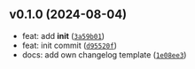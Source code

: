
## v0.1.0 (2024-08-04)

- feat: add __init__ ([`3a59b01`](https://github.com/florianfischer91/semver-test/commit/3a59b013d9a43f1a4d81f1f4f9bee16b6d3a2f1d))
- feat: init commit ([`d95520f`](https://github.com/florianfischer91/semver-test/commit/d95520f0f52b01a905b170785610e847621c1ecd))
- docs: add own changelog template ([`1e08ee3`](https://github.com/florianfischer91/semver-test/commit/1e08ee39dc063bf0d6c1f7279cfdd819801da294))

